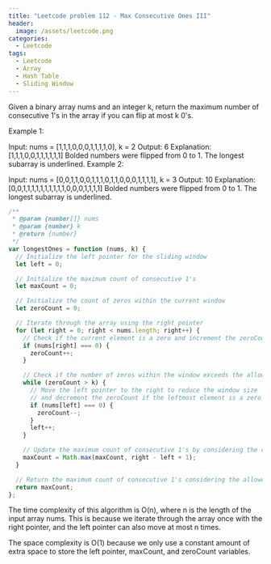 ```yaml
---
title: "Leetcode problem 112 - Max Consecutive Ones III"
header:
  image: /assets/leetcode.png
categories:
  - Leetcode
tags:
  - Leetcode
  - Array
  - Hash Table
  - Sliding Window
---
```


Given a binary array nums and an integer k, return the maximum number of consecutive 1's in the array if you can flip at most k 0's.

Example 1:

Input: nums = [1,1,1,0,0,0,1,1,1,1,0], k = 2
Output: 6
Explanation: [1,1,1,0,0,1,1,1,1,1,1]
Bolded numbers were flipped from 0 to 1. The longest subarray is underlined.
Example 2:

Input: nums = [0,0,1,1,0,0,1,1,1,0,1,1,0,0,0,1,1,1,1], k = 3
Output: 10
Explanation: [0,0,1,1,1,1,1,1,1,1,1,1,0,0,0,1,1,1,1]
Bolded numbers were flipped from 0 to 1. The longest subarray is underlined.

```js
/**
 * @param {number[]} nums
 * @param {number} k
 * @return {number}
 */
var longestOnes = function (nums, k) {
  // Initialize the left pointer for the sliding window
  let left = 0;

  // Initialize the maximum count of consecutive 1's
  let maxCount = 0;

  // Initialize the count of zeros within the current window
  let zeroCount = 0;

  // Iterate through the array using the right pointer
  for (let right = 0; right < nums.length; right++) {
    // Check if the current element is a zero and increment the zeroCount
    if (nums[right] === 0) {
      zeroCount++;
    }

    // Check if the number of zeros within the window exceeds the allowed flips (k)
    while (zeroCount > k) {
      // Move the left pointer to the right to reduce the window size
      // and decrement the zeroCount if the leftmost element is a zero
      if (nums[left] === 0) {
        zeroCount--;
      }
      left++;
    }

    // Update the maximum count of consecutive 1's by considering the current window size
    maxCount = Math.max(maxCount, right - left + 1);
  }

  // Return the maximum count of consecutive 1's considering the allowed flips (k)
  return maxCount;
};
```

The time complexity of this algorithm is O(n), where n is the length of the input array nums. This is because we iterate through the array once with the right pointer, and the left pointer can also move at most n times.

The space complexity is O(1) because we only use a constant amount of extra space to store the left pointer, maxCount, and zeroCount variables.
